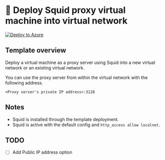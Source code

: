 # 🦑 Deploy Squid proxy virtual machine into virtual network

[![Deploy to Azure](https://aka.ms/deploytoazurebutton)](https://portal.azure.com/#view/Microsoft_Azure_CreateUIDef/CustomDeploymentBlade/uri/https%3A%2F%2Fraw.githubusercontent.com%2Ftksh164%2Fazure-demo-scripts-templates%2Fmaster%2Farm-templates%2Fpreconfigured%2Fsquid-proxy%2Ftemplate.json/uiFormDefinitionUri/https%3A%2F%2Fraw.githubusercontent.com%2Ftksh164%2Fazure-demo-scripts-templates%2Fmaster%2Farm-templates%2Fpreconfigured%2Fsquid-proxy%2Fuiform.json)

## Template overview

Deploy a virtual machine as a proxy server using Squid into a new virtual network or an existing virtual network.

You can use the proxy server from within the virtual network with the following address.

```
<Proxy server's private IP address>:3128
```

## Notes

- Squid is installed through the template deployment.
- Squid is active with the default config and `http_access allow localnet`.

## TODO

- [ ] Add Public IP address option
